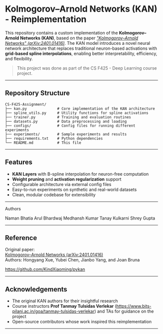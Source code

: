 # Kolmogorov–Arnold Networks (KAN) - Reimplementation

This repository contains a custom implementation of the **Kolmogorov–Arnold Networks (KAN)**, based on the paper _["Kolmogorov–Arnold Networks" (arXiv:2401.01416)](https://arxiv.org/abs/2401.01416)_. The KAN model introduces a novel neural network architecture that replaces traditional neuron-based activations with **grid-based spline interpolations**, enabling better interpretability, efficiency, and flexibility.

>  This project was done as part of the CS F425 - Deep Learning course project.

---

## Repository Structure

```
CS-F425-Assignment/
├── kan.py              # Core implementation of the KAN architecture
├── spline_utils.py     # Utility functions for spline activations
├── trainer.py          # Training and evaluation routines
├── datasets.py         # Data preprocessing and loading
├── configs/            # Config files for running different experiments
├── experiments/        # Sample experiments and results
├── requirements.txt    # Python dependencies
└── README.md           # This file
```

---

##  Features

- **KAN Layers** with B-spline interpolation for neuron-free computation
- **Weight pruning** and **activation regularization** support
- Configurable architecture via external config files
- Easy-to-run experiments on synthetic and real-world datasets
- Clean, modular codebase for extensibility

---

Authors

Naman Bhatia
Arul Bhardwaj
Medhansh Kumar
Tanay Kulkarni 
Shrey Gupta

---


## Reference

Original paper:  
[Kolmogorov–Arnold Networks (arXiv:2401.01416)](https://arxiv.org/abs/2401.01416)  
Authors: Hongyang Xue, Yubei Chen, Jianbo Yang, and Joan Bruna

https://github.com/KindXiaoming/pykan



---

## Acknowledgements

- The original KAN authors for their insightful research
- Course instructors **Prof Tanmay Tulsidas Verlekar** (https://www.bits-pilani.ac.in/goa/tanmay-tulsidas-verlekar) and TAs for guidance on the project
- Open-source contributors whose work inspired this reimplementation

---


